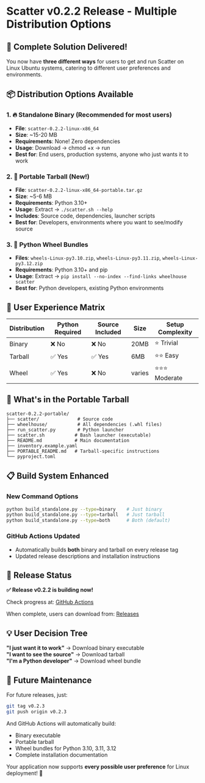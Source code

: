 # Scatter v0.2.2 Release - Multiple Distribution Options

## 🎯 **Complete Solution Delivered!**

You now have **three different ways** for users to get and run Scatter on Linux Ubuntu systems, catering to different user preferences and environments.

## 📦 **Distribution Options Available**

### 1. 🔥 Standalone Binary (Recommended for most users)
- **File**: `scatter-0.2.2-linux-x86_64`
- **Size**: ~15-20 MB
- **Requirements**: None! Zero dependencies
- **Usage**: Download → chmod +x → run
- **Best for**: End users, production systems, anyone who just wants it to work

### 2. 📁 Portable Tarball (New!)
- **File**: `scatter-0.2.2-linux-x86_64-portable.tar.gz`
- **Size**: ~5-6 MB
- **Requirements**: Python 3.10+
- **Usage**: Extract → `./scatter.sh --help`
- **Includes**: Source code, dependencies, launcher scripts
- **Best for**: Developers, environments where you want to see/modify source

### 3. 🐍 Python Wheel Bundles
- **Files**: `wheels-Linux-py3.10.zip`, `wheels-Linux-py3.11.zip`, `wheels-Linux-py3.12.zip`
- **Requirements**: Python 3.10+ and pip
- **Usage**: Extract → `pip install --no-index --find-links wheelhouse scatter`
- **Best for**: Python developers, existing Python environments

## 🚀 **User Experience Matrix**

| Distribution | Python Required | Source Included | Size | Setup Complexity |
|-------------|----------------|----------------|------|-----------------|
| Binary | ❌ No | ❌ No | 20MB | ⭐ Trivial |
| Tarball | ✅ Yes | ✅ Yes | 6MB | ⭐⭐ Easy |
| Wheel | ✅ Yes | ❌ No | varies | ⭐⭐⭐ Moderate |

## 🔧 **What's in the Portable Tarball**

```
scatter-0.2.2-portable/
├── scatter/              # Source code
├── wheelhouse/           # All dependencies (.whl files)
├── run_scatter.py        # Python launcher
├── scatter.sh           # Bash launcher (executable)
├── README.md            # Main documentation  
├── inventory.example.yaml
├── PORTABLE_README.md   # Tarball-specific instructions
└── pyproject.toml
```

## 📋 **Build System Enhanced**

### New Command Options
```bash
python build_standalone.py --type=binary    # Just binary
python build_standalone.py --type=tarball   # Just tarball  
python build_standalone.py --type=both      # Both (default)
```

### GitHub Actions Updated
- Automatically builds **both** binary and tarball on every release tag
- Updated release descriptions and installation instructions

## 🎉 **Release Status**

**✅ Release v0.2.2 is building now!**

Check progress at: [GitHub Actions](https://github.com/Real-Fruit-Snacks/Scatter/actions)

When complete, users can download from: [Releases](https://github.com/Real-Fruit-Snacks/Scatter/releases/tag/v0.2.2)

## 💡 **User Decision Tree**

**"I just want it to work"** → Download binary executable  
**"I want to see the source"** → Download tarball  
**"I'm a Python developer"** → Download wheel bundle  

## 🔮 **Future Maintenance**

For future releases, just:
```bash
git tag v0.2.3
git push origin v0.2.3
```

And GitHub Actions will automatically build:
- Binary executable
- Portable tarball  
- Wheel bundles for Python 3.10, 3.11, 3.12
- Complete installation documentation

Your application now supports **every possible user preference** for Linux deployment! 🎉
